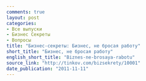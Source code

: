 ```yaml
---
comments: true
layout: post
categories:
- Все выпуски
- Бизнес Секреты
- Вопросы
title: "Бизнес-секреты: Бизнес, не бросая работу"
short_title: "Бизнес, не бросая работу"
english_short_title: "Biznes-ne-brosaya-rabotu"
source_link: "http://tinkov.com/bizsekrety/10001"
date_publication: "2011-11-11"
---
```


